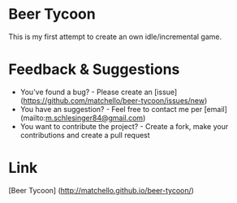 # Beer Tycoon
This is my first attempt to create an own idle/incremental game.


# Feedback & Suggestions
* You've found a bug? - Please create an [issue] (https://github.com/matchello/beer-tycoon/issues/new)
* You have an suggestion? - Feel free to contact me per [email] (mailto:m.schlesinger84@gmail.com)
* You want to contribute the project? - Create a fork, make your contributions and create a pull request


# Link
[Beer Tycoon] (http://matchello.github.io/beer-tycoon/)
